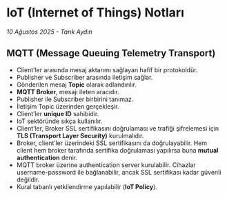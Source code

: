# IoT (Internet of Things) Notları

*10 Ağustos 2025 - Tarık Aydın*

## MQTT (Message Queuing Telemetry Transport)

- Client’ler arasında mesaj aktarımı sağlayan hafif bir protokoldür.  
- Publisher ve Subscriber arasında iletişim sağlar.  
- Gönderilen mesaj **Topic** olarak adlandırılır.  
- **MQTT Broker**, mesajı ileten aracıdır.  
- Publisher ile Subscriber birbirini tanımaz.  
- İletişim Topic üzerinden gerçekleşir.  
- Client’ler **unique ID** sahibidir.  
- IoT sektöründe sıkça kullanılır.  
- Client’ler, Broker SSL sertifikasını doğrulaması ve trafiği şifrelemesi için **TLS (Transport Layer Security)** kurulmalıdır.  
- Broker, client’ler üzerindeki SSL sertifikasını da doğrulayabilir. Hem client hem broker tarafında sertifika doğrulaması yapılırsa buna **mutual authentication** denir.  
- MQTT broker üzerine authentication server kurulabilir. Cihazlar username-password ile bağlanabilir, ancak SSL sertifikası kadar güvenli değildir.  
- Kural tabanlı yetkilendirme yapılabilir (**IoT Policy**).
